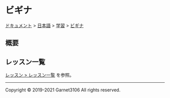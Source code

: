 # ビギナ

[ドキュメント](../../../index.md) > [日本語](../../index.md) > [学習](../index.md) > [ビギナ](./index.md)

## 概要

## レッスン一覧

[レッスン > レッスン一覧](./lessons/index.md#レッスン一覧) を参照。

---

Copyright © 2019-2021 Garnet3106 All rights reserved.
